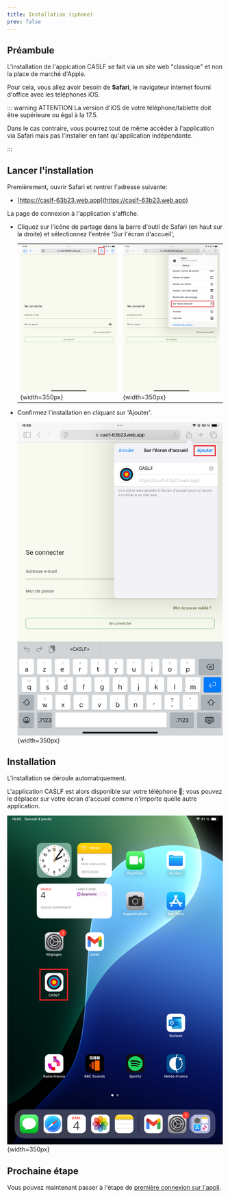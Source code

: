 ```yaml
---
title: Installation (iphone)
prev: false
---
```


## Préambule

L'installation de l'appication CASLF se fait via un site web "classique" et non la place de marché d'Apple.

Pour cela, vous allez avoir besoin de **Safari**, le navigateur internet fourni d'office avec les téléphones iOS.

::: warning ATTENTION
  La version d'iOS de votre téléphone/tablette doit être supérieure ou égal à la 17.5.

  Dans le cas contraire, vous pourrez tout de même accéder à l'application via Safari mais pas l'installer en tant qu'application indépendante.


:::

## Lancer l'installation

Premièrement, ouvrir Safari et rentrer l'adresse suivante:

  - [https://caslf-63b23.web.app](https://caslf-63b23.web.app)

La page de connexion à l'application s'affiche.

- Cliquez sur l'icône de partage dans la barre d'outil de Safari (en haut sur la droite) et sélectionnez l'entrée 'Sur l'écran d'accueil',

  |||
  |---|---|
  | ![An image](/install/iphone/safari_open_menu.png){width=350px}| ![An image](/install/iphone/safari_menu.png){width=350px}|

- Confirmez l'installation en cliquant sur 'Ajouter'.
  
  ![An image](/install/iphone/confirm_install.png){width=350px}

## Installation

L'installation se déroule automatiquement.

L'application CASLF est alors disponible sur votre téléphone :tada:; vous pouvez le déplacer sur votre écran d'accueil comme n'importe quelle autre application.

![An image](/install/iphone/appli_installed.png){width=350px}

## Prochaine étape

Vous pouvez maintenant passer à l'étape de [première connexion sur l'appli](/install/android/connect).